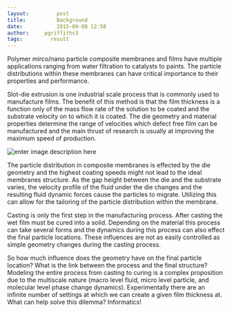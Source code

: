 ```yaml
---
layout:     	post
title:      	Background
date:       	2015-09-08 12:58
author:     pgriffiths3
tags:         result
---
```

Polymer mirco/nano particle composite membranes and films have multiple applications ranging from water filtration to catalysts to paints. The particle distributions within these membranes can have critical importance to their properties and performance.

Slot-die extrusion is one industrial scale process that is commonly used to manufacture films. The benefit of this method is that the film thickness is a function only of the mass flow rate of the solution to be coated and the substrate velocity on to which it is coated. The die geometry and material properties determine the range of velocities which defect free film can be manufactured and the main thrust of research is usually at improving the maximum speed of production.

![enter image description here](https://github.com/ehilton3/Microparticle-distribution/blob/gh-pages/img/Slot-die.png?raw=true)

The particle distribution in composite membranes is effected by the die geometry and the highest coating speeds might not lead to the ideal membranes structure. As the gap height between the die and the substrate varies, the velocity profile of the fluid under the die changes and the resulting fluid dynamic forces cause the particles to migrate. Utilizing this can allow for the tailoring of the particle distribution within the membrane.

Casting is only the first step in the manufacturing process. After casting the wet film must be cured into a solid. Depending on the material this process can take several forms and the dynamics during this process can also effect the final particle locations. These influences are not as easily controlled as simple geometry changes during the casting process.

So how much influence does the geometry have on the final particle location? What is the link between the process and the final structure? Modeling the entire process from casting to curing is a complex proposition due to the multiscale nature (macro level fluid, micro level particle, and molecular level phase change dynamics). Experimentally there are an infinite number of settings at which we can create a given film thickness at. What can help solve this dilemma? Informatics! 
